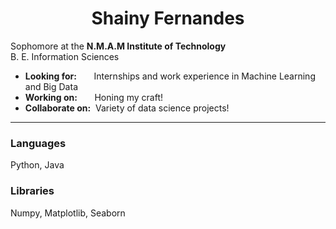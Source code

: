 <h1 align="center">Shainy Fernandes</h1>

Sophomore at the **N.M.A.M Institute of Technology** <br />
B. E. Information Sciences
  - **Looking for:** &nbsp;&nbsp;&nbsp;&nbsp;&nbsp;&nbsp;Internships and work experience in Machine Learning and Big Data
  - **Working on:** &nbsp;&nbsp;&nbsp;&nbsp;&nbsp;&nbsp;Honing my craft!
  - **Collaborate on:** &nbsp;Variety of data science projects!
---
### Languages
 Python, Java
### Libraries
 Numpy, Matplotlib, Seaborn
<!--  - **OS:** Linux -->

<!--![Top Langs](https://github-readme-stats.vercel.app/api/top-langs/?username=ErinSam&theme=dark&layout=compact) -->
